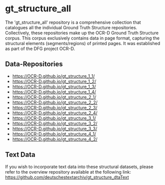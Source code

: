 
# gt_structure_all

The 'gt_structure_all' repository is a comprehensive collection that catalogues all the individual Ground Truth Structure repositories. Collectively, these repositories make up the OCR-D Ground Truth Structure corpus. This corpus exclusively contains data in page format, capturing the structural elements (segments/regions) of printed pages. It was established as part of the DFG project OCR-D.
 
 

## Data-Repositories
 - https://OCR-D.github.io/gt_structure_1_1/
 - https://OCR-D.github.io/gt_structure_1_2/
 - https://OCR-D.github.io/gt_structure_1_3/
 - https://OCR-D.github.io/gt_structure_1_4/
 - https://OCR-D.github.io/gt_structure_2_1/
 - https://OCR-D.github.io/gt_structure_2_2/
 - https://OCR-D.github.io/gt_structure_2_3/
 - https://OCR-D.github.io/gt_structure_2_4/
 - https://OCR-D.github.io/gt_structure_3_1/
 - https://OCR-D.github.io/gt_structure_3_2/
 - https://OCR-D.github.io/gt_structure_3_3/
 - https://OCR-D.github.io/gt_structure_4_1/
 - https://OCR-D.github.io/gt_structure_4_2/

 
## Text Data

If you wish to incorporate text data into these structural datasets, please refer to the overview repository available at the following link:  https://github.com/deutschestextarchiv/gt_structure_dtaText












